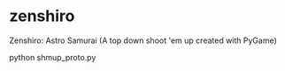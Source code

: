 zenshiro
========

Zenshiro: Astro Samurai (A top down shoot 'em up created with PyGame)

python shmup_proto.py